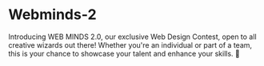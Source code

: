 # Webminds-2
Introducing WEB MINDS 2.0, our exclusive Web Design Contest, open to all creative wizards out there! Whether you're an individual or part of a team, this is your chance to showcase your talent and enhance your skills. 🚀
